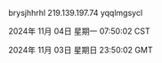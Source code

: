 brysjhhrhl 219.139.197.74 yqqlmgsycl

2024年 11月 04日 星期一 07:50:02 CST

2024年 11月 03日 星期日 23:50:02 GMT
